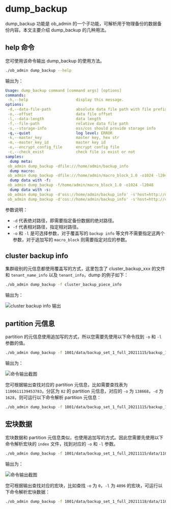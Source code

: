 # dump_backup

dump_backup 功能是 ob_admin 的一个子功能，可解析用于物理备份的数据备份内容。本文主要介绍 dump_backup 的几种用法。

## help 命令

您可使用该命令输出 dump_backup 的使用方法。

```bash
./ob_admin dump_backup --help
```

输出为：

```yaml
Usage: dump_backup command [command args] [options]
commands:
 -h,--help                     display this message.
options:
 -d,--data-file-path           absolute data file path with file prefix
 -o,--offset                   data file offset
 -l,--data-length              data length 
 -f,--file-path                relative data file path
 -s,--storage-info             oss/cos should provide storage info
 -q,--quiet                    log level: ERROR
 -k,--master_key               master key, hex str
 -m,--master_key_id            master key id
 -e,--encrypt_config_file      encrypt config file
 -c,--check_exist              check file is exist or not
samples:
  dump meta: 
 ob_admin dump_backup -dfile:///home/admin/backup_info 
  dump macro: 
 ob_admin dump_backup -dfile:///home/admin/macro_block_1.0 -o1024 -l2048
  dump data with -f: 
 ob_admin dump_backup -f/home/admin/macro_block_1.0 -o1024 -l2048
  dump data with -s: 
 ob_admin dump_backup -d'oss://home/admin/backup_info' -s'host=http://oss-cn-hangzhou-zmf.aliyuncs.com&access_id=111&access_key=222'
 ob_admin dump_backup -d'cos://home/admin/backup_info' -s'host=http://cos.ap-nanjing.myqcloud.com&access_id=111&access_key=222&appid=333'
```

参数说明：

* `-d` 代表绝对路径，即需要指定备份数据的绝对路径。
* `-f` 代表相对路径，指定相对路径。
* `-o` 和 `-l` 是可选择参数，对于覆盖写的 `backup info` 等文件不需要指定这两个参数，对于追加写的 `macro_block` 则需要指定对应的参数。

## cluster backup info

集群级别的元信息都使用覆盖写的方式，这里包含了 cluster_backup_xxx 的文件和 `tenant_name_info` 以及 `tenant_info`，dump 的例子如下：

```bash
./ob_admin dump_backup -f cluster_backup_piece_info 
```

输出为：

![cluster backup info 输出](https://help-static-aliyun-doc.aliyuncs.com/assets/img/zh-CN/0897238361/p360970.png)

## partition 元信息

partition 的元信息使用追加写的方式，所以您需要先使用以下命令找到 `-o` 和 `-l` 参数的值。

```bash
./ob_admin dump_backup -f 1001/data/backup_set_1_full_20211115/backup_1/meta_index_file
```

输出为：

![命令输出截图](https://help-static-aliyun-doc.aliyuncs.com/assets/img/zh-CN/0897238361/p354901.png)

您可根据输出查找对应的 partition 元信息，比如需要查找表为 `1100611139453783`，分区为 `82` 的 partition 元信息，对应的 `-o` 为 `138668`，`-d` 为 `1628`，则可运行以下命令解析 partition 元信息：

```bash
./ob_admin dump_backup -f 1001/data/backup_set_1_full_20211115/backup_1/meta_file_0 -o 138668 -l 1628
```

## 宏块数据

宏块数据和 partition 元信息类似，也使用追加写的方式。因此您需要先使用以下命令解析宏块的 `index` 文件，找到对应的 `-o` 和 `-l` 参数。

```bash
./ob_admin dump_backup -f 1001/data/backup_set_1_full_20211115/data/1100611139453778/0/major_data/macro_block_index_1 
```

输出为：

![命令输出截图](https://help-static-aliyun-doc.aliyuncs.com/assets/img/zh-CN/0897238361/p355219.png)

您可根据输出查找对应的宏块，比如查找 `-o` 为 `0`，`-l` 为 `4096` 的宏块，可运行以下命令解析宏块数据：

```bash
./ob_admin dump_backup -f 1001/data/backup_set_1_full_20211118/data/1100611139453785/0/major_data/macro_block_1.0 -o0 -l4096
```
